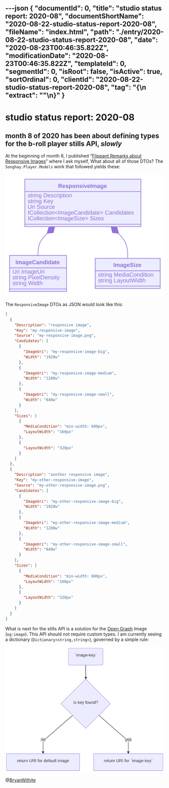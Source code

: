 ---json
{
  "documentId": 0,
  "title": "studio status report: 2020-08",
  "documentShortName": "2020-08-22-studio-status-report-2020-08",
  "fileName": "index.html",
  "path": "./entry/2020-08-22-studio-status-report-2020-08",
  "date": "2020-08-23T00:46:35.822Z",
  "modificationDate": "2020-08-23T00:46:35.822Z",
  "templateId": 0,
  "segmentId": 0,
  "isRoot": false,
  "isActive": true,
  "sortOrdinal": 0,
  "clientId": "2020-08-22-studio-status-report-2020-08",
  "tag": "{\n  \"extract\": \"\"\n}"
}
---

# studio status report: 2020-08

## month 8 of 2020 has been about defining types for the b-roll player stills API, _slowly_

At the beginning of month 8, I published “[Flippant Remarks about Responsive Images](http://songhayblog.azurewebsites.net/entry/2020-08-04-flippant-remarks-about-responsive-images/)” where I ask myself, What about all of those DTOs? The `Songhay.Player.Models` work that followed yields these:

![`Songhay.Player.Models` DTOs](../presentation/image/day-path-2020-08-22-18-21-58.png)

The `ResponsiveImage` DTOs as JSON would look like this:

```json
[
  {
    "Description": "responsive image",
    "Key": "my-responsive-image",
    "Source": "my-responsive-image.png",
    "Candidates": [
      {
        "ImageUri": "my-responsive-image-big",
        "Width": "1920w"
      },
      {
        "ImageUri": "my-responsive-image-medium",
        "Width": "1280w"
      },
      {
        "ImageUri": "my-responsive-image-small",
        "Width": "640w"
      }
    ],
    "Sizes": [
      {
        "MediaCondition": "min-width: 600px",
        "LayoutWidth": "160px"
      },
      {
        "LayoutWidth": "320px"
      }
    ]
  },
  {
    "Description": "another responsive image",
    "Key": "my-other-responsive-image",
    "Source": "my-other-responsive-image.png",
    "Candidates": [
      {
        "ImageUri": "my-other-responsive-image-big",
        "Width": "1920w"
      },
      {
        "ImageUri": "my-other-responsive-image-medium",
        "Width": "1280w"
      },
      {
        "ImageUri": "my-other-responsive-image-small",
        "Width": "640w"
      }
    ],
    "Sizes": [
      {
        "MediaCondition": "min-width: 600px",
        "LayoutWidth": "160px"
      },
      {
        "LayoutWidth": "320px"
      }
    ]
  }
]
```

What is next for the stills API is a solution for the [Open Graph](https://ogp.me/) Image (`og:image`). This API should not require custom types. I am currently seeing a dictionary (`Dictionary<string,string>`), governed by a simple rule:

![Open Graph API flow](../presentation/image/day-path-2020-08-22-19-48-08.png)

@[BryanWilhite](https://twitter.com/BryanWilhite)
